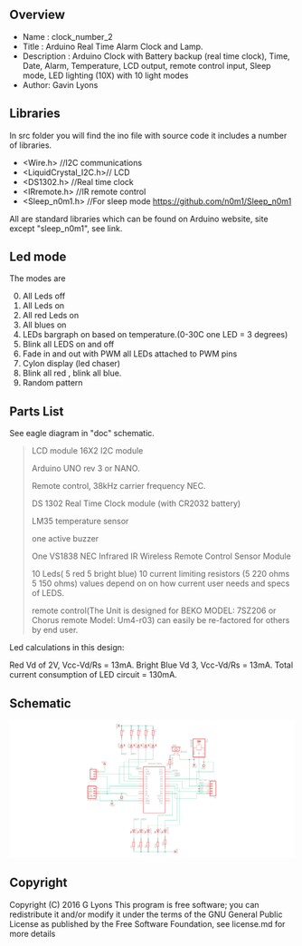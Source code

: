 
Overview
--------------------
* Name : clock_number_2
* Title : Arduino Real Time Alarm Clock and Lamp.
* Description : Arduino Clock with Battery backup (real time clock), Time, Date, Alarm, Temperature, LCD output, remote control input, Sleep mode, LED lighting (10X) with 10 light modes
* Author: Gavin Lyons

Libraries
------------------------
In src folder you will find the ino file with source code
it includes a number of libraries.

* <Wire.h>  //I2C communications
* <LiquidCrystal_I2C.h>// LCD
* <DS1302.h> //Real time clock
* <IRremote.h> //IR remote control
* <Sleep_n0m1.h> //For sleep mode https://github.com/n0m1/Sleep_n0m1

All are standard libraries which can be found on Arduino website, 
site except "sleep_n0m1", see link.

Led mode
--------------------------------
The modes are 

0. All Leds off
1. All Leds on
2. All red Leds on
3. All blues on
4. LEDs bargraph on based on temperature.(0-30C one LED = 3 degrees)
5. Blink all LEDS on and off 
6. Fade in and out with PWM all LEDs attached to PWM pins 
7. Cylon display  (led chaser)
8. Blink all red , blink all blue.
9. Random pattern


Parts List
------------------------------
See eagle diagram in "doc" schematic. 


>LCD module 16X2 I2C module
>
>Arduino UNO rev 3 or NANO.
>
>Remote control, 38kHz carrier frequency NEC.
>
>DS 1302 Real Time Clock module (with CR2032 battery)
>
>LM35 temperature sensor
>
>one active buzzer 
>
>One VS1838 NEC Infrared IR Wireless Remote Control Sensor Module
>
>10 Leds( 5 red 5 bright blue)  10 current limiting  resistors (5 220 ohms 5 150 ohms) values depend on on how current user needs and specs of LEDS. 
>
>remote control(The Unit is designed for BEKO MODEL: 7SZ206 or Chorus remote Model: Um4-r03) can easily be re-factored for others by end user.
>

Led calculations in this design:

Red Vd of 2V, Vcc-Vd/Rs = 13mA. Bright Blue Vd 3, Vcc-Vd/Rs = 13mA.
Total current consumption of LED circuit = 130mA.

Schematic
---------------------------

![ScreenShot schematic](https://github.com/gavinlyonsrepo/Arduino_Clock_2/blob/master/doc/eagle/clock2.png)


Copyright
-------------------------------

Copyright (C) 2016 G Lyons This program is free software; you can redistribute it and/or modify it under the terms of the GNU General Public License as published by the Free Software Foundation, see license.md for more details
